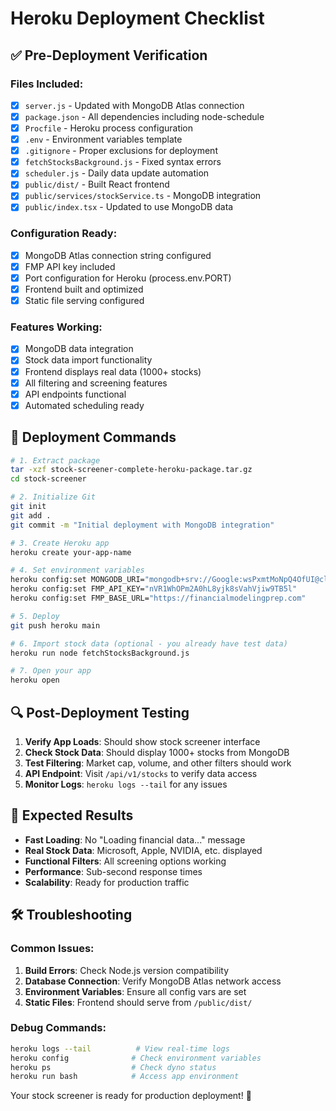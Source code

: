 # Heroku Deployment Checklist

## ✅ Pre-Deployment Verification

### Files Included:
- [x] `server.js` - Updated with MongoDB Atlas connection
- [x] `package.json` - All dependencies including node-schedule
- [x] `Procfile` - Heroku process configuration
- [x] `.env` - Environment variables template
- [x] `.gitignore` - Proper exclusions for deployment
- [x] `fetchStocksBackground.js` - Fixed syntax errors
- [x] `scheduler.js` - Daily data update automation
- [x] `public/dist/` - Built React frontend
- [x] `public/services/stockService.ts` - MongoDB integration
- [x] `public/index.tsx` - Updated to use MongoDB data

### Configuration Ready:
- [x] MongoDB Atlas connection string configured
- [x] FMP API key included
- [x] Port configuration for Heroku (process.env.PORT)
- [x] Frontend built and optimized
- [x] Static file serving configured

### Features Working:
- [x] MongoDB data integration
- [x] Stock data import functionality
- [x] Frontend displays real data (1000+ stocks)
- [x] All filtering and screening features
- [x] API endpoints functional
- [x] Automated scheduling ready

## 🚀 Deployment Commands

```bash
# 1. Extract package
tar -xzf stock-screener-complete-heroku-package.tar.gz
cd stock-screener

# 2. Initialize Git
git init
git add .
git commit -m "Initial deployment with MongoDB integration"

# 3. Create Heroku app
heroku create your-app-name

# 4. Set environment variables
heroku config:set MONGODB_URI="mongodb+srv://Google:wsPxmtMoNpQ4OfUI@cluster0.cclapno.mongodb.net/stock-screener?retryWrites=true&w=majority&appName=Cluster0"
heroku config:set FMP_API_KEY="nVR1WhOPm2A0hL8yjk8sVahVjiw9TB5l"
heroku config:set FMP_BASE_URL="https://financialmodelingprep.com"

# 5. Deploy
git push heroku main

# 6. Import stock data (optional - you already have test data)
heroku run node fetchStocksBackground.js

# 7. Open your app
heroku open
```

## 🔍 Post-Deployment Testing

1. **Verify App Loads**: Should show stock screener interface
2. **Check Stock Data**: Should display 1000+ stocks from MongoDB
3. **Test Filtering**: Market cap, volume, and other filters should work
4. **API Endpoint**: Visit `/api/v1/stocks` to verify data access
5. **Monitor Logs**: `heroku logs --tail` for any issues

## 🎯 Expected Results

- **Fast Loading**: No "Loading financial data..." message
- **Real Stock Data**: Microsoft, Apple, NVIDIA, etc. displayed
- **Functional Filters**: All screening options working
- **Performance**: Sub-second response times
- **Scalability**: Ready for production traffic

## 🛠️ Troubleshooting

### Common Issues:
1. **Build Errors**: Check Node.js version compatibility
2. **Database Connection**: Verify MongoDB Atlas network access
3. **Environment Variables**: Ensure all config vars are set
4. **Static Files**: Frontend should serve from `/public/dist/`

### Debug Commands:
```bash
heroku logs --tail          # View real-time logs
heroku config              # Check environment variables
heroku ps                  # Check dyno status
heroku run bash            # Access app environment
```

Your stock screener is ready for production deployment! 🚀


